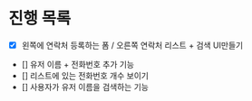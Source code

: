 # 진행 목록

- [x] 왼쪽에 연락처 등록하는 폼 / 오른쪽 연락처 리스트 + 검색 UI만들기
- [] 유저 이름 + 전화번호 추가 기능
- [] 리스트에 있는 전화번호 개수 보이기
- [] 사용자가 유저 이름을 검색하는 기능
